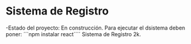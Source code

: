 <h1>Sistema de Registro</h1>
-Estado del proyecto: En construcción.
Para ejecutar el dsistema deben poner:
´´´npm instalar react´´´´
Sistema de Registro 2k.
